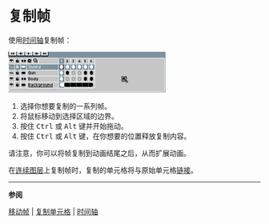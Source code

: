 # 复制帧

使用[时间轴](timeline.md)复制帧：

![复制帧](copy-frames/copy-frames.gif)

1. 选择你想要复制的一系列帧。
2. 将鼠标移动到选择区域的边界。
3. 按住 <kbd>Ctrl</kbd> 或 <kbd>Alt</kbd> 键并开始拖动。
4. 按住 <kbd>Ctrl</kbd> 或 <kbd>Alt</kbd> 键，在你想要的位置释放复制内容。

请注意，你可以将帧复制到动画结尾之后，从而扩展动画。

在[连续图层](continuous-layers.md)上复制帧时，复制的单元格将与原始单元格[链接](linked-cels.md)。

---

**参阅**

[移动帧](move-frames.md) |
[复制单元格](copy-cels.md) |
[时间轴](timeline.md)
